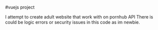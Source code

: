 #vuejs project

I attempt to create adult website that work with on pornhub API
There is could be logic errors or security issues in this code as im newbie.